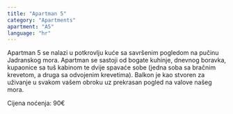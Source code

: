 ```yaml
---
title: "Apartman 5"
category: "Apartments"
apartment: "A5"
language: "hr"
---
```


Apartman 5 se nalazi u potkrovlju kuće sa savršenim pogledom na pučinu Jadranskog mora. Apartman se sastoji od bogate kuhinje, dnevnog boravka, kupaonice sa tuš kabinom te dvije spavaće sobe (jedna soba sa bračnim krevetom, a druga sa odvojenim krevetima). Balkon je kao stvoren za uživanje u svakom vašem obroku uz prekrasan pogled na valove našeg mora.

Cijena noćenja: 90€
